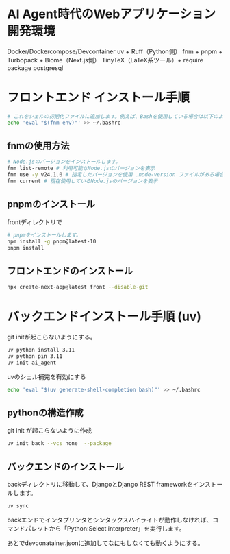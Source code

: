 # AI Agent時代のWebアプリケーション開発環境


Docker/Dockercompose/Devcontainer
uv + Ruff（Python側）
fnm + pnpm + Turbopack + Biome（Next.js側）
TinyTeX（LaTeX系ツール）+ require package
postgresql 

# フロントエンド インストール手順

```bash
# これをシェルの初期化ファイルに追加します。例えば、Bashを使用している場合は以下のようにします。
echo 'eval "$(fnm env)"' >> ~/.bashrc
```

## fnmの使用方法

```bash
# Node.jsのバージョンをインストールします。
fnm list-remote # 利用可能なNode.jsのバージョンを表示
fnm use -y v24.1.0 # 指定したバージョンを使用 .node-version ファイルがある場合は自動的にそのバージョンを使用します
fnm current # 現在使用しているNode.jsのバージョンを表示
```

## pnpmのインストール
frontディレクトリで
```bash
# pnpmをインストールします。
npm install -g pnpm@latest-10
pnpm install 
```


## フロントエンドのインストール
```bash 
npx create-next-app@latest front --disable-git 
```

# バックエンドインストール手順 (uv)

git initが起こらないようにする。

```bash
uv python install 3.11
uv python pin 3.11
uv init ai_agent
``` 

uvのシェル補完を有効にする
```bash 
echo 'eval "$(uv generate-shell-completion bash)"' >> ~/.bashrc
```


## pythonの構造作成
git init  が起こらないように作成

```bash 
uv init back --vcs none  --package  
```

## バックエンドのインストール

backディレクトリに移動して、DjangoとDjango REST frameworkをインストールします。
```bash
uv sync
```

backエンドでインタプリンタとシンタックスハイライトが動作しなければ、コマンドパレットから「Python:Select interpreter」を実行します。


あとでdevconatainer.jsonに追加してなにもしなくても動くようにする。


